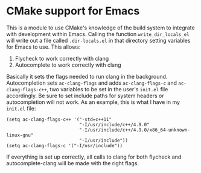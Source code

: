 CMake support for Emacs
=======================

This is a module to use CMake's knowledge of the build system to integrate with development within Emacs.
Calling the function `write_dir_locals_el` will write out a file called `.dir-locals.el` in that
directory setting variables for Emacs to use. This allows:

1. Flycheck to work correctly with clang
2. Autocomplete to work correctly with clang

Basically it sets the flags needed to run clang in the background. Autocompletion sets
`ac-clang-flags` and adds `ac-clang-flags-c` and `ac-clang-flags-c++`, two variables to be
set in the user's `init.el` file accordingly. Be sure to set include paths for
system headers or autocompletion will not work. As an example, this is what I
have in my `init.el` file:

    (setq ac-clang-flags-c++ '("-std=c++11"
                               "-I/usr/include/c++/4.9.0"
                               "-I/usr/include/c++/4.9.0/x86_64-unknown-linux-gnu"
                               "-I/usr/include"))
    (setq ac-clang-flags-c '("-I/usr/include"))

If everything is set up correctly, all calls to clang for both flycheck and autocomplete-clang will
be made with the right flags.
